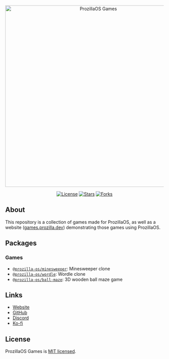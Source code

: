 <div align="center">
	<br />
	<p>
		<a href="https://games.prozilla.dev/"><img src="https://games.prozilla.dev/assets/banner-logo-title-small.png" width="576" alt="ProzillaOS Games" /></a>
	</p>
	<p>
		<a href="https://github.com/prozilla-os/ProzillaOS-games/blob/main/LICENSE.md"><img alt="License" src="https://img.shields.io/github/license/prozilla-os/ProzillaOS-games?style=flat-square&color=FF4D5B&label=License"></a>
		<a href="https://github.com/prozilla-os/ProzillaOS-games"><img alt="Stars" src="https://img.shields.io/github/stars/prozilla-os/ProzillaOS-games?style=flat-square&color=FED24C&label=%E2%AD%90"></a>
		<a href="https://github.com/prozilla-os/ProzillaOS-games"><img alt="Forks" src="https://img.shields.io/github/forks/prozilla-os/ProzillaOS-games?style=flat-square&color=4D9CFF&label=Forks&logo=github"></a>
	</p>
</div>

## About

This repository is a collection of games made for ProzillaOS, as well as a website ([games.prozilla.dev][site]) demonstrating those games using ProzillaOS.

## Packages

### Games

- [`@prozilla-os/minesweeper`](./packages/games/minesweeper/): Minesweeper clone
- [`@prozilla-os/wordle`](./packages/games/wordle/): Wordle clone
- [`@prozilla-os/ball-maze`](./packages/games/ball-maze/): 3D wooden ball maze game

## Links

- [Website][site]
- [GitHub][github]
- [Discord][discord]
- [Ko-fi][ko-fi]

## License

ProzillaOS Games is [MIT licensed](./LICENSE).

[site]: https://games.prozilla.dev/
[github]: https://github.com/prozilla-os/ProzillaOS-games
[discord]: https://discord.gg/JwbyQP4tdz
[ko-fi]: https://ko-fi.com/prozilla